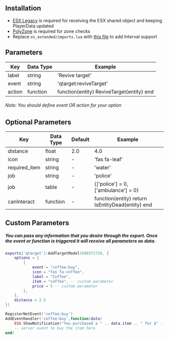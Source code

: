 ## Installation
- [ESX Legacy](https://github.com/esx-framework/esx-legacy) is required for receiving the ESX shared object and keeping PlayerData updated
- [PolyZone](https://github.com/mkafrin/PolyZone) is required for zone checks
- Replace `es_extended/imports.lua` with [this file](https://github.com/thelindat/es_extended/blob/linden/imports.lua) to add Interval support

## Parameters
| Key | Data Type | Example |
|-----|-----------|---------|
| label | string | 'Revive target' |
| event | string | 'qtarget:reviveTarget' |
| action | function | function(entity) ReviveTarget(entity) end |
###### Note: You should define event *OR* action for your option

## Optional Parameters
| Key | Data Type | Default | Example |
|-----|-----------|---------|---------|
| distance | float | 2.0 | 4.0 |
| icon | string | - | 'fas fa-leaf' |
| required_item | string | - | 'water' |
| job | string | - | 'police' |
| job | table | - | {['police'] = 0, ['ambulance'] = 0} |
| canInteract | function | - | function(entity) return IsEntityDead(entity) end |

## Custom Parameters
##### You can pass any information that you desire through the export. Once the event or function is triggered it will receive all parameters as data.
```lua
exports['qtarget']:AddTargetModel(690372739, {
    options = {
        {
            event = "coffee:buy",
            icon = "fas fa-coffee",
            label = "Coffee",
            item = "coffee", -- custom parameter
            price = 5 -- custom parameter
        },
    },
    distance = 2.5
})

RegisterNetEvent('coffee:buy')
AddEventHandler('coffee:buy',function(data)
    ESX.ShowNotification("You purchased a " .. data.item .. " for $" .. data.price .. ". Enjoy!")
    -- server event to buy the item here
end)
